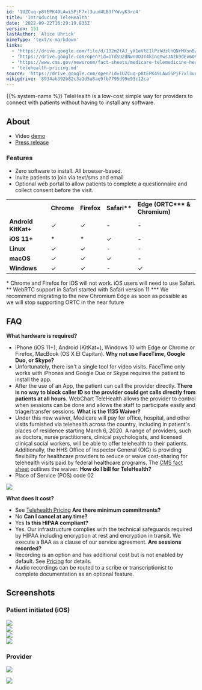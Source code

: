 ```yaml
---
id: '1UZCuq-p8tEPK49LAwi5PjF7xl3uud4LB3fYWvyK3rc4'
title: 'Introducing TeleHealth'
date: '2022-09-22T16:29:19.835Z'
version: 151
lastAuthor: 'Alice Uhrick'
mimeType: 'text/x-markdown'
links:
  - 'https://drive.google.com/file/d/132m2tAJ_yX1eVtE1lPzkUzlhQNrMXsnB/view?usp=sharing'
  - 'https://drive.google.com/open?id=1TdSU2dNwnUO3T4kInqYwsJAzk9dEv6OVmNUDdMwljNU'
  - 'https://www.cms.gov/newsroom/fact-sheets/medicare-telemedicine-health-care-provider-fact-sheet'
  - 'telehealth-pricing.md'
source: 'https://drive.google.com/open?id=1UZCuq-p8tEPK49LAwi5PjF7xl3uud4LB3fYWvyK3rc4'
wikigdrive: '8934ab392b82c3a1d5a8ae9fb7795d99e93c12ca'
---
```

{{% system-name %}} TeleHealth is a low-cost simple way for providers to connect with patients without having to install any software.  
  
## About   

* Video [demo](https://drive.google.com/file/d/132m2tAJ_yX1eVtE1lPzkUzlhQNrMXsnB/view?usp=sharing)
* [Press release](https://drive.google.com/open?id=1TdSU2dNwnUO3T4kInqYwsJAzk9dEv6OVmNUDdMwljNU)
  
### Features  

* Zero software to install. All browser-based. 
* Invite patients to join via text/sms and email
* Optional web portal to allow patients to complete a questionnaire and collect consent before the visit. 

<table>
<tr>
<td></td>
<td><strong>Chrome</strong></td>
<td><strong>Firefox</strong></td>
<td><strong>Safari**</strong></td>
<td><strong>Edge (ORTC*** & Chromium)</strong></td>
</tr>
<tr>
<td><strong>Android KitKat+</strong></td>
<td>✓</td>
<td>✓</td>
<td>-</td>
<td>-</td>
</tr>
<tr>
<td><strong>iOS 11+</strong></td>
<td>*</td>
<td>*</td>
<td>✓</td>
<td>-</td>
</tr>
<tr>
<td><strong>Linux</strong></td>
<td>✓</td>
<td>✓</td>
<td>-</td>
<td>-</td>
</tr>
<tr>
<td><strong>macOS</strong></td>
<td>✓</td>
<td>✓</td>
<td>✓</td>
<td>-</td>
</tr>
<tr>
<td><strong>Windows</strong></td>
<td>✓</td>
<td>✓</td>
<td>-</td>
<td>✓</td>
</tr>

</table>
* Chrome and Firefox for iOS will not work. iOS users will need to use Safari.  
** WebRTC support in Safari started with Safari version 11  
*** We recommend migrating to the new Chromium Edge as soon as possible as we will stop supporting ORTC in the near future

  
## FAQ  
  
**What hardware is required?**
* iPhone (iOS 11+), Android (KitKat+), Windows 10 with Edge or Chrome or Firefox, MacBook (OS X El Capitan).
**Why not use FaceTime, Google Duo, or Skype?**
* Unfortunately, there isn't a single tool for video visits. FaceTime only works with iPhones and Google Duo or Skype requires the patient to install the app. 
* After the use of an App, the patient can call the provider directly. <strong>There is no way to block caller ID so the provider could get calls directly from patients at all hours.</strong> WebChart TeleHealth allows the provider to control when sessions can be done and allows the staff to participate easily and triage/transfer sessions. 
**What is the 1135 Waiver?**
* Under this new waiver, Medicare will pay for office, hospital, and other visits furnished via telehealth across the country, including in patient's places of residence starting March 6, 2020.  A range of providers, such as doctors, nurse practitioners, clinical psychologists, and licensed clinical social workers, will be able to offer telehealth to their patients.  Additionally, the HHS Office of Inspector General (OIG) is providing flexibility for healthcare providers to reduce or waive cost-sharing for telehealth visits paid by federal healthcare programs. The [CMS fact sheet](https://www.cms.gov/newsroom/fact-sheets/medicare-telemedicine-health-care-provider-fact-sheet) outlines the waiver. 
**How do I bill for TeleHealth?**
* Place of Service (POS) code 02
  
![](../introducing-telehealth.assets/10000201000003AE0000023380350CD1C9F6F514.png)  

**What does it cost?**
* See [Telehealth Pricing](telehealth-pricing.md)
**Are there minimum commitments?**
* No
**Can I cancel at any time?**
* Yes
**Is this HIPAA compliant?**
* Yes. Our infrastructure complies with the technical safeguards required by HIPAA including encryption at rest and encryption in transit. We execute a BAA as a clause of our service agreement. 
**Are sessions recorded?**
* Recording is an option and has additional cost but is not enabled by default. See [Pricing](#_r8pf4oszsrdj) for details. 
* Audio recordings can be routed to a scribe or transcriptionist to complete documentation as an optional feature. 
  
## Screenshots   

  
### Patient initiated (iOS)  

  
![](../introducing-telehealth.assets/1000000000000483000009C4403BC830FA9C1D0B.png)  
![](../introducing-telehealth.assets/1000000000000483000009C4989134D19570E960.png)  
![](../introducing-telehealth.assets/1000000000000483000009C4DA24093AA6B79008.png)  
![](../introducing-telehealth.assets/1000000000000483000009C4DEE39A80B80299C9.png)  


  
### Provider  

  
![](../introducing-telehealth.assets/1000000000000887000004DA81904015DABC4022.jpg)  


  
![](../introducing-telehealth.assets/1000000000000899000004DA5994662A7BAD60AC.jpg)  


